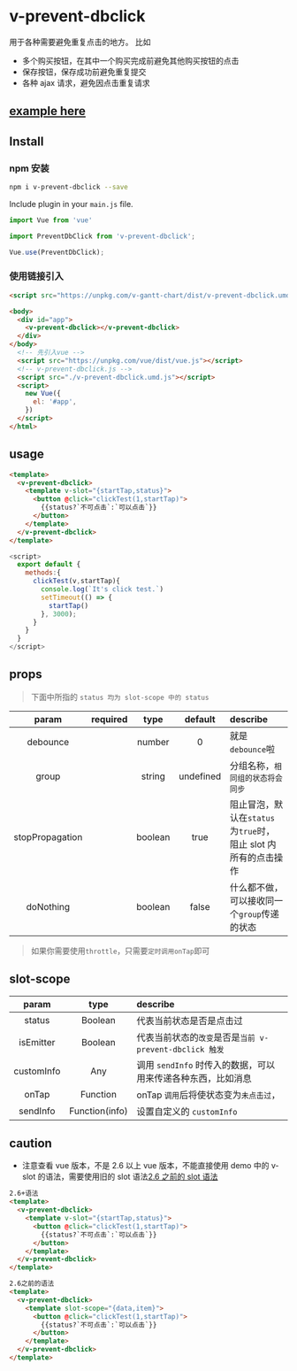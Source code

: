 # v-prevent-dbclick

用于各种需要避免重复点击的地方。
比如

- 多个购买按钮，在其中一个购买完成前避免其他购买按钮的点击
- 保存按钮，保存成功前避免重复提交
- 各种 ajax 请求，避免因点击重复请求

## [example here](https://w1301625107.github.io/v-prevent-dbclick/demo/index.html)

## Install 
### npm 安装

```bash
npm i v-prevent-dbclick --save
```

Include plugin in your `main.js` file.

```js
import Vue from 'vue'

import PreventDbClick from 'v-prevent-dbclick';

Vue.use(PreventDbClick);
```

### 使用链接引入
```html
<script src="https://unpkg.com/v-gantt-chart/dist/v-prevent-dbclick.umd.js"></script>
```

```html
<body>
  <div id="app">
    <v-prevent-dbclick></v-prevent-dbclick>
  </div>
</body>
  <!-- 先引入vue -->
  <script src="https://unpkg.com/vue/dist/vue.js"></script>
  <!-- v-prevent-dbclick.js -->
  <script src="./v-prevent-dbclick.umd.js"></script>
  <script>
    new Vue({
      el: '#app',
    })
  </script>
</html>
```
## usage

```html
<template>
  <v-prevent-dbclick>
    <template v-slot="{startTap,status}">
      <button @click="clickTest(1,startTap)">
        {{status?`不可点击`:`可以点击`}}
      </button>
    </template>
  </v-prevent-dbclick>
</template>
```

```js
<script>
  export default {
    methods:{
      clickTest(v,startTap){
        console.log(`It's click test.`)
        setTimeout(() => {
          startTap()
        }, 3000);
      }
    }
  }
</script>
```

## props

> 下面中所指的 `status 均为 slot-scope 中的 status`

|      param      | required |  type   |  default  | describe                                                       |
| :-------------: | :------: | :-----: | :-------: | :------------------------------------------------------------- |
|    debounce     |          | number  |     0     | 就是 `debounce`啦                                               |
|      group      |          | string  | undefined | 分组名称，`相同组的状态将会同步`                     |
| stopPropagation |          | boolean |   true    | 阻止冒泡，默认在`status`为`true`时，阻止 slot 内所有的点击操作 |
|    doNothing    |          | boolean |   false   | 什么都不做，可以接收同一个`group`传递的状态                   |

> 如果你需要使用`throttle`，只需要`定时调用onTap`即可



## slot-scope

|   param    |      type      | describe                                                     |
| :--------: | :------------: | :----------------------------------------------------------- |
|   status   |    Boolean     | 代表当前状态是否是点击过                                     |
| isEmitter  |    Boolean     | 代表当前状态的`改变`是否是`当前 v-prevent-dbclick 触发  `        |
| customInfo |      Any       | 调用 `sendInfo` 时传入的数据，可以用来传递各种东西，比如消息 |
|   onTap    |    Function    | onTap `调用`后将使状态变为`未点击过`，                       |
|  sendInfo  | Function(info) | 设置自定义的 `customInfo`                                    |

## caution

- 注意查看 vue 版本，不是 2.6 以上 vue 版本，不能直接使用 demo 中的 v-slot 的语法，需要使用旧的 slot 语法[2.6 之前的 slot 语法](https://cn.vuejs.org/v2/guide/components-slots.html#%E5%BA%9F%E5%BC%83%E4%BA%86%E7%9A%84%E8%AF%AD%E6%B3%95)

```html
2.6+语法
<template>
  <v-prevent-dbclick>
    <template v-slot="{startTap,status}">
      <button @click="clickTest(1,startTap)">
        {{status?`不可点击`:`可以点击`}}
      </button>
    </template>
  </v-prevent-dbclick>
</template>
```

```html
2.6之前的语法
<template>
  <v-prevent-dbclick>
    <template slot-scope="{data,item}">
      <button @click="clickTest(1,startTap)">
        {{status?`不可点击`:`可以点击`}}
      </button>
    </template>
  </v-prevent-dbclick>
</template>
```
